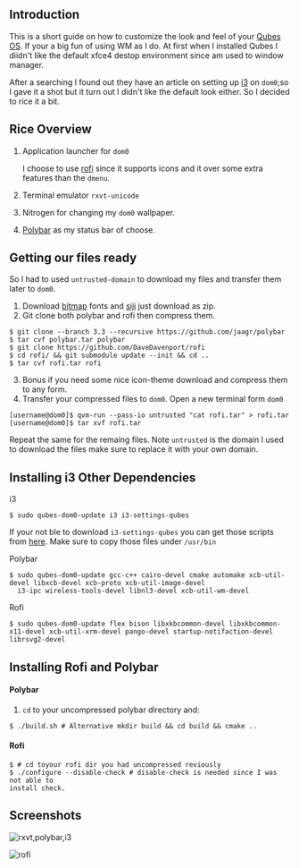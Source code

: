 Introduction
------------
This is a short guide on how to customize the look and feel of your [Qubes OS].
If your a big fun of using WM as I do. At first when I installed Qubes I
diidn't like the default xfce4 destop environment since am used to window
manager.

After a searching I found out they have an article on setting up [i3] on
`dom0`;so I gave it a shot but it turn out I didn't like the default look
either. So I decided to rice it a bit.

Rice Overview
-------------
1. Application launcher for `dom0`
   
    I choose to use [rofi] since it supports icons and it over some extra
    features than the `dmenu`.
2. Terminal emulator `rxvt-unicode` 
3. Nitrogen for changing my `dom0` wallpaper.
4. [Polybar] as my status bar of choose.



Getting our files ready
-----------------------
So I had to used `untrusted-domain` to download my files and transfer them
later to `dom0`.

1. Download [bitmap] fonts and [siji] just download as zip.
2. Git clone both polybar and rofi then compress them.
```
$ git clone --branch 3.3 --recursive https://github.com/jaagr/polybar
$ tar cvf polybar.tar polybar
$ git clone https://github.com/DaveDavenport/rofi 
$ cd rofi/ && git submodule update --init && cd ..
$ tar cvf rofi.tar rofi
```
3. Bonus if you need some nice icon-theme download and compress them to any
   form.
4. Transfer your compressed files to `dom0`. Open a new terminal form `dom0`
```
[username@dom0]$ qvm-run --pass-io untrusted "cat rofi.tar" > rofi.tar
[username@dom0]$ tar xvf rofi.tar

```
Repeat the same for the remaing files. Note `untrusted` is the domain I used to
download the files make sure to replace it with your own domain.

Installing i3 Other Dependencies
--------------------------------
i3
```
$ sudo qubes-dom0-update i3 i3-settings-qubes
```
If your not ble to download `i3-settings-qubes` you can get those scripts from
[here]. Make sure to copy those files under `/usr/bin`

Polybar
```
$ sudo qubes-dom0-update gcc-c++ cairo-devel cmake automake xcb-util-devel libxcb-devel xcb-proto xcb-util-image-devel
  i3-ipc wireless-tools-devel libnl3-devel xcb-util-wm-devel
```

Rofi
```
$ sudo qubes-dom0-update flex bison libxkbcommon-devel libxkbcommon-x11-devel xcb-util-xrm-devel pango-devel startup-notifaction-devel librsvg2-devel
```


[Qubes OS]: https://www.qubes-os.org/
[i3]: https://i3wm.org/
[rofi]: https://github.com/DaveDavenport/rofi
[Polybar]: https://github.com/jaagr/polybar
[bitmap]: https://github.com/Tecate/bitmap-fonts
[siji]:https://github.com/stark/siji
[here]:https://github.com/mohabaks/dotfiles/tree/master/config/Qubes-os/i3-settings-qubes

Installing Rofi and Polybar
---------------------------
#### Polybar
1. `cd` to your uncompressed polybar directory and:
```
$ ./build.sh # Alternative mkdir build && cd build && cmake ..
```

#### Rofi
```
$ # cd toyour rofi dir you had uncompressed reviously
$ ./configure --disable-check # disable-check is needed since I was not able to
install check.
```

Screenshots
------------
![rxvt,polybar,i3](https://i.imgur.com/2BVETGf.png)

![rofi](https://i.imgur.com/h31yTlf.png)
